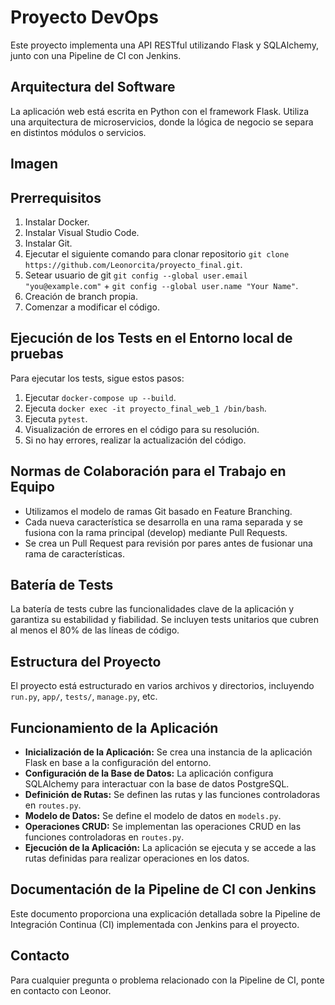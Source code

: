 # Proyecto DevOps

Este proyecto implementa una API RESTful utilizando Flask y SQLAlchemy, junto con una Pipeline de CI con Jenkins.

## Arquitectura del Software

La aplicación web está escrita en Python con el framework Flask. Utiliza una arquitectura de microservicios, donde la lógica de negocio se separa en distintos módulos o servicios.

## Imagen

## Prerrequisitos

1. Instalar Docker.
2. Instalar Visual Studio Code.
3. Instalar Git.
4. Ejecutar el siguiente comando para clonar repositorio `git clone https://github.com/Leonorcita/proyecto_final.git`.
5. Setear usuario de git `git config --global user.email "you@example.com"` + `git config --global user.name "Your Name"`.
6. Creación de branch propia.
7. Comenzar a modificar el código.

## Ejecución de los Tests en el Entorno local de pruebas

Para ejecutar los tests, sigue estos pasos:

1. Ejecutar `docker-compose up --build`.
2. Ejecuta `docker exec -it proyecto_final_web_1 /bin/bash`.
3. Ejecuta `pytest`.
4. Visualización de errores en el código para su resolución.
5. Si no hay errores, realizar la actualización del código.

## Normas de Colaboración para el Trabajo en Equipo

- Utilizamos el modelo de ramas Git basado en Feature Branching.
- Cada nueva característica se desarrolla en una rama separada y se fusiona con la rama principal (develop) mediante Pull Requests.
- Se crea un Pull Request para revisión por pares antes de fusionar una rama de características.

## Batería de Tests

La batería de tests cubre las funcionalidades clave de la aplicación y garantiza su estabilidad y fiabilidad. Se incluyen tests unitarios que cubren al menos el 80% de las líneas de código.

## Estructura del Proyecto

El proyecto está estructurado en varios archivos y directorios, incluyendo `run.py`, `app/`, `tests/`, `manage.py`, etc.

## Funcionamiento de la Aplicación

- **Inicialización de la Aplicación:** Se crea una instancia de la aplicación Flask en base a la configuración del entorno.
- **Configuración de la Base de Datos:** La aplicación configura SQLAlchemy para interactuar con la base de datos PostgreSQL.
- **Definición de Rutas:** Se definen las rutas y las funciones controladoras en `routes.py`.
- **Modelo de Datos:** Se define el modelo de datos en `models.py`.
- **Operaciones CRUD:** Se implementan las operaciones CRUD en las funciones controladoras en `routes.py`.
- **Ejecución de la Aplicación:** La aplicación se ejecuta y se accede a las rutas definidas para realizar operaciones en los datos.

## Documentación de la Pipeline de CI con Jenkins

Este documento proporciona una explicación detallada sobre la Pipeline de Integración Continua (CI) implementada con Jenkins para el proyecto.

## Contacto

Para cualquier pregunta o problema relacionado con la Pipeline de CI, ponte en contacto con Leonor.
